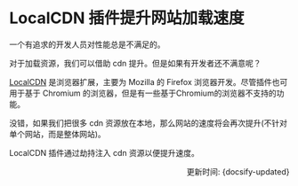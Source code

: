 # LocalCDN 插件提升网站加载速度

一个有追求的开发人员对性能总是不满足的。

对于加载资源，我们可以借助 cdn 提升。但是如果有开发者还不满意呢？

[LocalCDN](https://www.localcdn.org/) 是浏览器扩展，主要为 Mozilla 的 Firefox 浏览器开发。尽管插件也可用于基于 Chromium 的浏览器，但是有一些基于Chromium的浏览器不支持的功能。

没错，如果我们把很多 cdn 资源放在本地，那么网站的速度将会再次提升(不针对单个网站，而是整体网站)。

LocalCDN 插件通过劫持注入 cdn 资源以便提升速度。

<div style="float: right">更新时间: {docsify-updated}</div>
